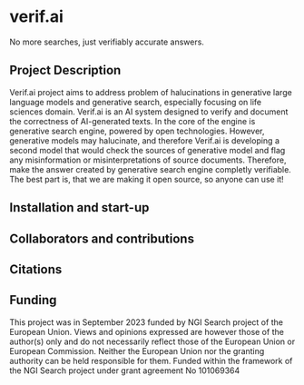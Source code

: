 # verif.ai
No more searches, just verifiably accurate answers.

## Project Description
Verif.ai project aims to address problem of halucinations in generative large language models and generative search, especially focusing on life sciences domain.
Verif.ai is an AI system designed to verify and document the correctness of AI-generated texts. In the core of the engine is generative search engine, powered by open technologies. However, generative models may halucinate, and therefore Verif.ai is developing a second model that would check the sources of generative model and flag any misinformation or misinterpretations of source documents. Therefore, make the answer created by generative search engine completly verifiable. The best part is, that we are making it open source, so anyone can use it!


## Installation and start-up

## Collaborators and contributions



## Citations

## Funding 

This project was in September 2023 funded by NGI Search project of the European Union. Views and opinions expressed are however those of the author(s) only and do not necessarily reflect those of the European Union or European Commission. Neither the European Union nor the granting authority can be held responsible for them. Funded within the framework of the NGI Search project under grant agreement No 101069364
